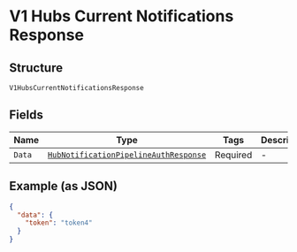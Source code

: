 
# V1 Hubs Current Notifications Response

## Structure

`V1HubsCurrentNotificationsResponse`

## Fields

| Name | Type | Tags | Description |
|  --- | --- | --- | --- |
| `Data` | [`HubNotificationPipelineAuthResponse`](../../doc/models/hub-notification-pipeline-auth-response.md) | Required | - |

## Example (as JSON)

```json
{
  "data": {
    "token": "token4"
  }
}
```

